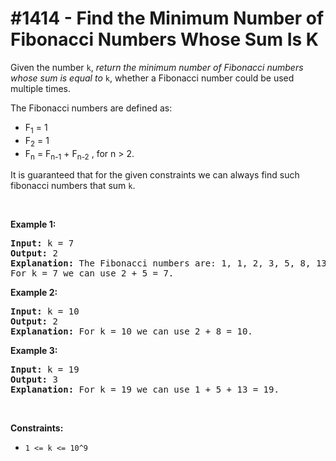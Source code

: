 # \#1414 - Find the Minimum Number of Fibonacci Numbers Whose Sum Is K
<p>Given the number <code>k</code>, <em>return the minimum number of Fibonacci numbers whose sum is equal to </em><code>k</code>, whether a Fibonacci number could be used multiple times.</p>

<p>The Fibonacci numbers are defined as:</p>

<ul>
	<li>F<sub>1</sub> = 1</li>
	<li>F<sub>2</sub> = 1</li>
	<li>F<sub>n</sub> = F<sub>n-1</sub> + F<sub>n-2</sub> , for n &gt; 2.</li>
</ul>
It is guaranteed that for the given constraints we can always find such fibonacci numbers that sum <code>k</code>.
<p>&nbsp;</p>
<p><strong>Example 1:</strong></p>

<pre>
<strong>Input:</strong> k = 7
<strong>Output:</strong> 2 
<strong>Explanation:</strong> The Fibonacci numbers are: 1, 1, 2, 3, 5, 8, 13, ... 
For k = 7 we can use 2 + 5 = 7.</pre>

<p><strong>Example 2:</strong></p>

<pre>
<strong>Input:</strong> k = 10
<strong>Output:</strong> 2 
<strong>Explanation:</strong> For k = 10 we can use 2 + 8 = 10.
</pre>

<p><strong>Example 3:</strong></p>

<pre>
<strong>Input:</strong> k = 19
<strong>Output:</strong> 3 
<strong>Explanation:</strong> For k = 19 we can use 1 + 5 + 13 = 19.
</pre>

<p>&nbsp;</p>
<p><strong>Constraints:</strong></p>

<ul>
	<li><code>1 &lt;= k &lt;= 10^9</code></li>
</ul>